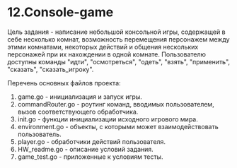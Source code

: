 # 12.Console-game

Цель задания - написание небольшой консольной игры, содержащей в себе несколько комнат, возможность перемещения персонажем между этими комнатами, некоторых действий и общения нескольких персонажей при их нахождении в одной комнате.
Пользователю доступны команды "идти", "осмотреться", "одеть", "взять", "применить", "сказать", "сказать_игроку".

Перечень основных файлов проекта:
1. game.go - инициализация и запуск игры.
2. commandRouter.go - роутинг команд, вводимых пользователем, вызов соответствующего обработчика.
3. init.go - функции инициализации исходного игрового мира.
4. environment.go - объекты, с которыми может взаимодействовать пользователь.
5. player.go - обработчики действий пользователя.
6. HW_readme.go - описание условий задания.
7. game_test.go - приложенные к условиям тесты.
